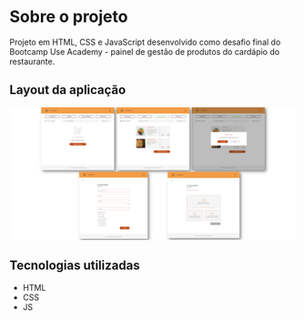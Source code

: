 # Sobre o projeto

Projeto em HTML, CSS e JavaScript desenvolvido como desafio final do Bootcamp Use Academy - painel de gestão de produtos do cardápio do restaurante.

## Layout da aplicação

![Mockup](https://github.com/VanessaVargas/restaurante-use-academy/blob/master/assets/images/layout.png)

## Tecnologias utilizadas

- HTML
- CSS
- JS

